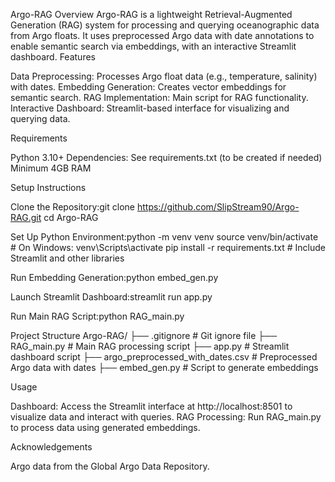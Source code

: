 Argo-RAG
Overview
Argo-RAG is a lightweight Retrieval-Augmented Generation (RAG) system for processing and querying oceanographic data from Argo floats. It uses preprocessed Argo data with date annotations to enable semantic search via embeddings, with an interactive Streamlit dashboard.
Features

Data Preprocessing: Processes Argo float data (e.g., temperature, salinity) with dates.
Embedding Generation: Creates vector embeddings for semantic search.
RAG Implementation: Main script for RAG functionality.
Interactive Dashboard: Streamlit-based interface for visualizing and querying data.

Requirements

Python 3.10+
Dependencies: See requirements.txt (to be created if needed)
Minimum 4GB RAM

Setup Instructions

Clone the Repository:git clone https://github.com/SlipStream90/Argo-RAG.git
cd Argo-RAG


Set Up Python Environment:python -m venv venv
source venv/bin/activate  # On Windows: venv\Scripts\activate
pip install -r requirements.txt  # Include Streamlit and other libraries


Run Embedding Generation:python embed_gen.py


Launch Streamlit Dashboard:streamlit run app.py


Run Main RAG Script:python RAG_main.py



Project Structure
Argo-RAG/
├── .gitignore              # Git ignore file
├── RAG_main.py             # Main RAG processing script
├── app.py                  # Streamlit dashboard script
├── argo_preprocessed_with_dates.csv  # Preprocessed Argo data with dates
├── embed_gen.py            # Script to generate embeddings

Usage

Dashboard: Access the Streamlit interface at http://localhost:8501 to visualize data and interact with queries.
RAG Processing: Run RAG_main.py to process data using generated embeddings.


Acknowledgements

Argo data from the Global Argo Data Repository.
